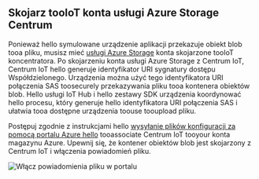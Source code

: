 ## <a name="associate-an-azure-storage-account-tooiot-hub"></a>Skojarz tooIoT konta usługi Azure Storage Centrum

Ponieważ hello symulowane urządzenie aplikacji przekazuje obiekt blob tooa pliku, musisz mieć [usługi Azure Storage](../articles/storage/common/storage-create-storage-account.md#create-a-storage-account) konta skojarzone tooIoT koncentratora. Po skojarzeniu konta usługi Azure Storage z Centrum IoT, Centrum IoT hello generuje identyfikator URI sygnatury dostępu Współdzielonego. Urządzenia można użyć tego identyfikatora URI połączenia SAS toosecurely przekazywania pliku tooa kontenera obiektów blob. Hello usługi IoT Hub i hello zestawy SDK urządzenia koordynować hello procesu, który generuje hello identyfikatora URI połączenia SAS i ułatwia tooa dostępne urządzenia toouse tooupload pliku.

Postępuj zgodnie z instrukcjami hello [wysyłanie plików konfiguracji za pomocą portalu Azure hello](../articles/iot-hub/iot-hub-configure-file-upload.md) tooassociate Centrum IoT tooyour konta magazynu Azure. Upewnij się, że kontener obiektów blob jest skojarzony z Centrum IoT i włączenia powiadomień pliku.

![Włącz powiadomienia pliku w portalu](media/iot-hub-associate-storage/enable-file-notifications.png)